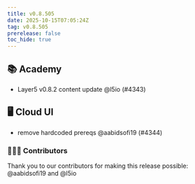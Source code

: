 ```yaml
---
title: v0.8.505
date: 2025-10-15T07:05:24Z
tag: v0.8.505
prerelease: false
toc_hide: true
---
```


## 📚 Academy

- Layer5 v0.8.2 content update @l5io (#4343)

## 🖥 Cloud UI

- remove hardcoded prereqs @aabidsofi19 (#4344)

### 👨🏽‍💻 Contributors

Thank you to our contributors for making this release possible:
@aabidsofi19 and @l5io

